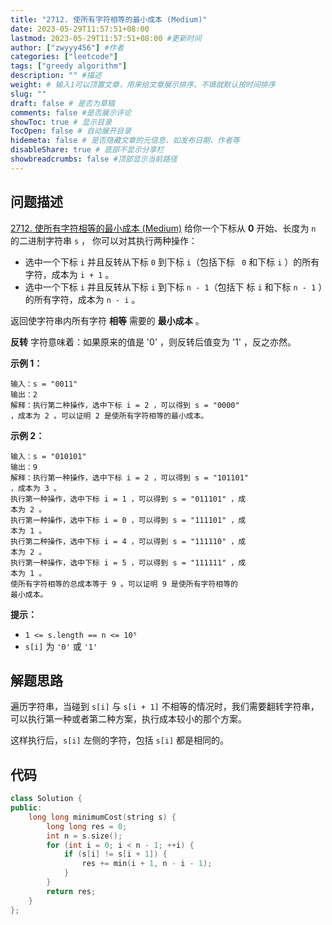 ```yaml
---
title: "2712. 使所有字符相等的最小成本 (Medium)"
date: 2023-05-29T11:57:51+08:00
lastmod: 2023-05-29T11:57:51+08:00 #更新时间
author: ["zwyyy456"] #作者
categories: ["leetcode"]
tags: ["greedy algorithm"]
description: "" #描述
weight: # 输入1可以顶置文章，用来给文章展示排序，不填就默认按时间排序
slug: ""
draft: false # 是否为草稿
comments: false #是否展示评论
showToc: true # 显示目录
TocOpen: false # 自动展开目录
hidemeta: false # 是否隐藏文章的元信息，如发布日期、作者等
disableShare: true # 底部不显示分享栏
showbreadcrumbs: false #顶部显示当前路径
---
```

## 问题描述
[2712. 使所有字符相等的最小成本 (Medium)](https://leetcode.cn/problems/minimum-cost-to-make-all-characters-equal/)
给你一个下标从 **0** 开始、长度为 `n` 的二进制字符串 `s` ，
你可以对其执行两种操作：

- 选中一个下标 `i` 并且反转从下标 `0` 到下标 `i`（包括下标 `
0` 和下标 `i` ）的所有字符，成本为 `i + 1` 。
- 选中一个下标 `i` 并且反转从下标 `i` 到下标 `n - 1`（包括下
标 `i` 和下标 `n - 1` ）的所有字符，成本为 `n - i` 。

返回使字符串内所有字符 **相等** 需要的 **最小成本** 。

**反转** 字符意味着：如果原来的值是 '0' ，则反转后值变为 '1'
，反之亦然。

**示例 1：**

```
输入：s = "0011"
输出：2
解释：执行第二种操作，选中下标 i = 2 ，可以得到 s = "0000" 
，成本为 2 。可以证明 2 是使所有字符相等的最小成本。

```

**示例 2：**

```
输入：s = "010101"
输出：9
解释：执行第一种操作，选中下标 i = 2 ，可以得到 s = "101101"
，成本为 3 。
执行第一种操作，选中下标 i = 1 ，可以得到 s = "011101" ，成
本为 2 。
执行第一种操作，选中下标 i = 0 ，可以得到 s = "111101" ，成
本为 1 。
执行第二种操作，选中下标 i = 4 ，可以得到 s = "111110" ，成
本为 2 。
执行第一种操作，选中下标 i = 5 ，可以得到 s = "111111" ，成
本为 1 。
使所有字符相等的总成本等于 9 。可以证明 9 是使所有字符相等的
最小成本。
```

**提示：**

- `1 <= s.length == n <= 10⁵`
- `s[i]` 为 `'0'` 或 `'1'`

## 解题思路
遍历字符串，当碰到 `s[i]` 与 `s[i + 1]` 不相等的情况时，我们需要翻转字符串，可以执行第一种或者第二种方案，执行成本较小的那个方案。

这样执行后，`s[i]` 左侧的字符，包括 `s[i]` 都是相同的。

## 代码
```cpp
class Solution {
public:
    long long minimumCost(string s) {
    	long long res = 0;
    	int n = s.size();
    	for (int i = 0; i < n - 1; ++i) {
    		if (s[i] != s[i + 1]) {
    			res += min(i + 1, n - i - 1);
    		}
    	}
        return res;
    }
};
```